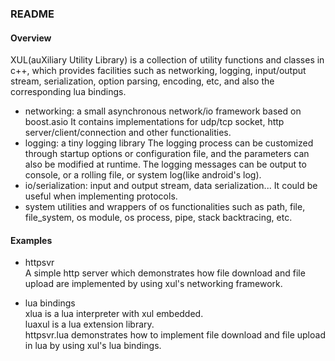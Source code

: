 ### README

#### Overview
XUL(auXiliary Utility Library) is a collection of utility functions and classes in c++, which provides facilities such as networking, logging, input/output stream, serialization, option parsing, encoding, etc, and also the corresponding lua bindings.
* networking: a small asynchronous network/io framework based on boost.asio
It contains implementations for udp/tcp socket, http server/client/connection and other functionalities.
* logging: a tiny logging library
The logging process can be customized through startup options or configuration file, and the parameters can also be modified at runtime. The logging messages can be output to console, or a rolling file, or system log(like android's log).
* io/serialization: input and output stream, data serialization...
It could be useful when implementing protocols.
* system utilities and wrappers of os functionalities such as path, file, file_system, os module, os process, pipe, stack backtracing, etc.

#### Examples
* httpsvr<br>
A simple http server which demonstrates how file download and file upload are implemented by using xul's networking framework.

* lua bindings<br>
xlua is a lua interpreter with xul embedded.<br>
luaxul is a lua extension library.<br>
httpsvr.lua demonstrates how to implement file download and file upload in lua by using xul's lua bindings.<br>
